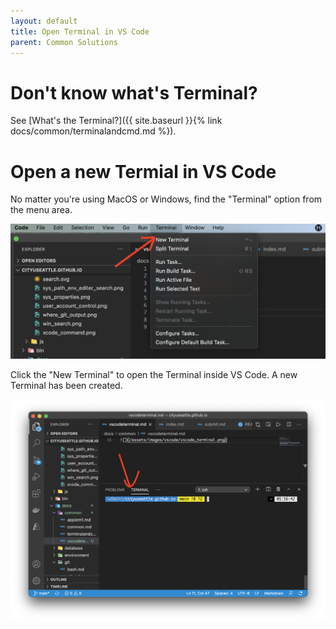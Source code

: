 ```yaml
---
layout: default
title: Open Terminal in VS Code
parent: Common Solutions
---
```


# Don't know what's Terminal?

See [What's the Terminal?]({{ site.baseurl }}{% link docs/common/terminalandcmd.md %}).

# Open a new Termial in VS Code

No matter you're using MacOS or Windows, find the "Terminal" option from the menu area. 

![](/assets/images/vscode/vscode_terminal.png)


Click the "New Terminal" to open the Terminal inside VS Code. A new Terminal has been created.

![](/assets/images/vscode/vscode_terminal_window.png)